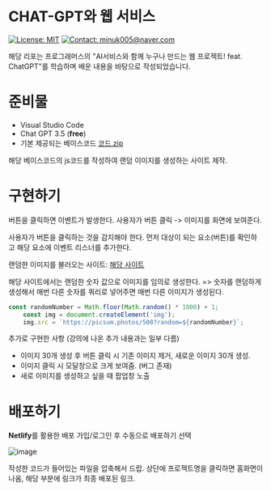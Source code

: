 # CHAT-GPT와 웹 서비스

[![License: MIT](https://img.shields.io/badge/License-MIT-yellow.svg)](https://opensource.org/licenses/MIT)
[![Contact: minuk005@naver.com](https://img.shields.io/badge/Contact-minuk005@naver.com-important)](mailto:minuk005@naver.com)

해당 리포는 프로그래머스의 "AI서비스와 함께 누구나 만드는 웹 프로젝트! feat. ChatGPT"를 학습하며 배운 내용을 바탕으로 작성되었습니다.

# 준비물
- Visual Studio Code
- Chat GPT 3.5 (**free**)
- 기본 제공되는 베이스코드 [코드.zip](https://github.com/SAMEZ-0129/Web_Service_with.Chat-GPT/files/13863207/default.zip)

해당 베이스코드의 js코드를 작성하여 랜덤 이미지를 생성하는 사이트 제작.

# 구현하기
버튼을 클릭하면 이벤트가 발생한다. 사용자가 버튼 클릭 -> 이미지를 화면에 보여준다.

사용자가 버튼을 클릭하는 것을 감지해야 한다. 먼저 대상이 되는 요소(버튼)를 확인하고 해당 요소에 이벤트 리스너를 추가한다.

랜덤한 이미지를 불러오는 사이트: [해당 사이트](https://picsum.photos/)

해당 사이트에서는 랜덤한 숫자 값으로 이미지를 임의로 생성한다.
=> 숫자를 랜덤하게 생성해서 매번 다른 숫자를 쿼리로 넣어주면 매번 다른 이미지가 생성된다.

```javascript
const randomNumber = Math.floor(Math.random() * 1000) + 1;
    const img = document.createElement('img');
    img.src = `https://picsum.photos/500?random=${randomNumber}`;
```

추가로 구현한 사항 (강의에 나온 추가 내용과는 일부 다름)
- 이미지 30개 생성 후 버튼 클릭 시 기존 이미지 제거, 새로운 이미지 30개 생성.
- 이미지 클릭 시 모달창으로 크게 보여줌. (버그 존재)
- 새로 이미지를 생성하고 싶을 때 팝업창 노출

# 배포하기
**Netlify**를 활용한 배포
가입/로그인 후 수동으로 배포하기 선택

![image](https://github.com/SAMEZ-0129/Web_Service_with.Chat-GPT/assets/81644075/c7782a48-151b-4f97-802b-a8a442870371)

작성한 코드가 들어있는 파일을 압축해서 드랍.
상단에 프로젝트명을 클릭하면 홈화면이 나옴, 해당 부분에 링크가 최종 배포된 링크.
